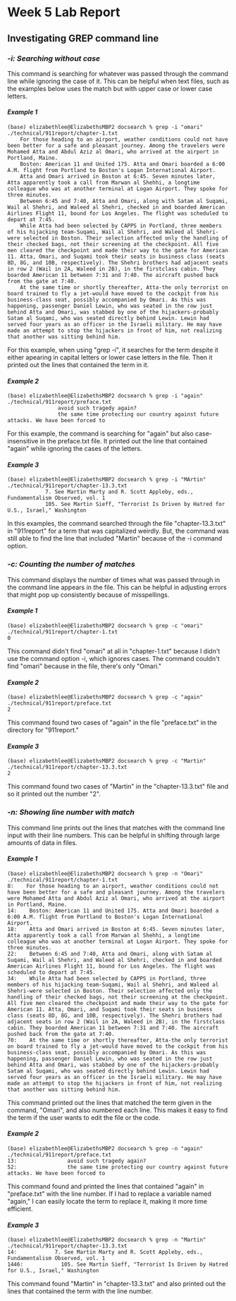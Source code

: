 # Week 5 Lab Report
## Investigating GREP command line

### *-i: Searching without case*

This command is searching for whatever was passed through the command line while ignoring the case of it. This can be helpful when text files, such as the examples below uses the match but with upper case or lower case letters.


#### *Example 1*
```
(base) elizabethlee@ElizabethsMBP2 docsearch % grep -i "omari" ./technical/911report/chapter-1.txt
    For those heading to an airport, weather conditions could not have been better for a safe and pleasant journey. Among the travelers were Mohamed Atta and Abdul Aziz al Omari, who arrived at the airport in Portland, Maine.
    Boston: American 11 and United 175. Atta and Omari boarded a 6:00 A.M. flight from Portland to Boston's Logan International Airport.
    Atta and Omari arrived in Boston at 6:45. Seven minutes later, Atta apparently took a call from Marwan al Shehhi, a longtime colleague who was at another terminal at Logan Airport. They spoke for three minutes.
    Between 6:45 and 7:40, Atta and Omari, along with Satam al Suqami, Wail al Shehri, and Waleed al Shehri, checked in and boarded American Airlines Flight 11, bound for Los Angeles. The flight was scheduled to depart at 7:45.
    While Atta had been selected by CAPPS in Portland, three members of his hijacking team-Suqami, Wail al Shehri, and Waleed al Shehri-were selected in Boston. Their selection affected only the handling of their checked bags, not their screening at the checkpoint. All five men cleared the checkpoint and made their way to the gate for American 11. Atta, Omari, and Suqami took their seats in business class (seats 8D, 8G, and 10B, respectively). The Shehri brothers had adjacent seats in row 2 (Wail in 2A, Waleed in 2B), in the firstclass cabin. They boarded American 11 between 7:31 and 7:40. The aircraft pushed back from the gate at 7:40.
    At the same time or shortly thereafter, Atta-the only terrorist on board trained to fly a jet-would have moved to the cockpit from his business-class seat, possibly accompanied by Omari. As this was happening, passenger Daniel Lewin, who was seated in the row just behind Atta and Omari, was stabbed by one of the hijackers-probably Satam al Suqami, who was seated directly behind Lewin. Lewin had served four years as an officer in the Israeli military. He may have made an attempt to stop the hijackers in front of him, not realizing that another was sitting behind him.
```
For this example, when using "grep -i", it searches for the term despite it either apearing in capital letters or lower case letters in the file. Then it printed out the lines that contained the term in it.

#### *Example 2*
```
(base) elizabethlee@ElizabethsMBP2 docsearch % grep -i "again" ./technical/911report/preface.txt
                avoid such tragedy again?
                the same time protecting our country against future attacks. We have been forced to
 ```
 For this example, the command is searching for "again" but also case-insensitive in the preface.txt file. It printed out the line that contained "again" while ignoring the cases of the letters. 

#### *Example 3*
```
(base) elizabethlee@ElizabethsMBP2 docsearch % grep -i "MArtin" ./technical/911report/chapter-13.3.txt
            7. See Martin Marty and R. Scott Appleby, eds., Fundamentalism Observed, vol. 1
            105. See Martin Sieff, "Terrorist Is Driven by Hatred for U.S., Israel," Washington
 ```
In this examples, the command searched through the file "chapter-13.3.txt" in "911report" for a term that was capitalized weirdly. But, the command was still able to find the line that included "Martin" because of the -i command option.

### *-c: Counting the number of matches*

This command displays the number of times what was passed through in the command line appears in the file. This can be helpful in adjusting errors that might pop up consistently because of misspellings.

#### *Example 1*

```
(base) elizabethlee@ElizabethsMBP2 docsearch % grep -c "omari" ./technical/911report/chapter-1.txt 
0
```
This command didn't find "omari" at all in "chapter-1.txt" because I didn't use the command option -i, which ignores cases. The command couldn't find "omari" because in the file, there's only "Omari."

#### *Example 2*

```
(base) elizabethlee@ElizabethsMBP2 docsearch % grep -c "again" ./technical/911report/preface.txt    
2
```
This command found two cases of "again" in the file "preface.txt" in the directory for "911report."

#### *Example 3*

```
(base) elizabethlee@ElizabethsMBP2 docsearch % grep -c "Martin" ./technical/911report/chapter-13.3.txt
2
```
This command found two cases of "Martin" in the "chapter-13.3.txt" file and so it printed out the number "2".


### *-n: Showing line number with match*

This command line prints out the lines that matches with the command line input with their line numbers. This can be helpful in shifting through large amounts of data in files. 

#### *Example 1*

```
(base) elizabethlee@ElizabethsMBP2 docsearch % grep -n "Omari" ./technical/911report/chapter-1.txt
8:    For those heading to an airport, weather conditions could not have been better for a safe and pleasant journey. Among the travelers were Mohamed Atta and Abdul Aziz al Omari, who arrived at the airport in Portland, Maine.
14:    Boston: American 11 and United 175. Atta and Omari boarded a 6:00 A.M. flight from Portland to Boston's Logan International Airport.
18:    Atta and Omari arrived in Boston at 6:45. Seven minutes later, Atta apparently took a call from Marwan al Shehhi, a longtime colleague who was at another terminal at Logan Airport. They spoke for three minutes.
22:    Between 6:45 and 7:40, Atta and Omari, along with Satam al Suqami, Wail al Shehri, and Waleed al Shehri, checked in and boarded American Airlines Flight 11, bound for Los Angeles. The flight was scheduled to depart at 7:45.
34:    While Atta had been selected by CAPPS in Portland, three members of his hijacking team-Suqami, Wail al Shehri, and Waleed al Shehri-were selected in Boston. Their selection affected only the handling of their checked bags, not their screening at the checkpoint. All five men cleared the checkpoint and made their way to the gate for American 11. Atta, Omari, and Suqami took their seats in business class (seats 8D, 8G, and 10B, respectively). The Shehri brothers had adjacent seats in row 2 (Wail in 2A, Waleed in 2B), in the firstclass cabin. They boarded American 11 between 7:31 and 7:40. The aircraft pushed back from the gate at 7:40.
70:    At the same time or shortly thereafter, Atta-the only terrorist on board trained to fly a jet-would have moved to the cockpit from his business-class seat, possibly accompanied by Omari. As this was happening, passenger Daniel Lewin, who was seated in the row just behind Atta and Omari, was stabbed by one of the hijackers-probably Satam al Suqami, who was seated directly behind Lewin. Lewin had served four years as an officer in the Israeli military. He may have made an attempt to stop the hijackers in front of him, not realizing that another was sitting behind him.
```
This command printed out the lines that matched the term given in the command, "Omari", and also numbered each line. This makes it easy to find the term if the user wants to edit the file or the code.


#### *Example 2*

```
(base) elizabethlee@ElizabethsMBP2 docsearch % grep -n "again" ./technical/911report/preface.txt     
13:                avoid such tragedy again?
52:                the same time protecting our country against future attacks. We have been forced to
```
This command found and printed the lines that contained "again" in "preface.txt" with the line number. If I had to replace a variable named "again," I can easily locate the term to replace it, making it more time efficient.

#### *Example 3*

```
(base) elizabethlee@ElizabethsMBP2 docsearch % grep -n "Martin" ./technical/911report/chapter-13.3.txt
14:            7. See Martin Marty and R. Scott Appleby, eds., Fundamentalism Observed, vol. 1
1446:            105. See Martin Sieff, "Terrorist Is Driven by Hatred for U.S., Israel," Washington
```
This command found "Martin" in "chapter-13.3.txt" and also printed out the lines that contained the term with the line number.
 
